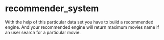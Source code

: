 # recommender_system
With the help of this particular data set you have to build a recommended engine.  And your recommended engine will return maximum movies name if an user search for a particular movie.
